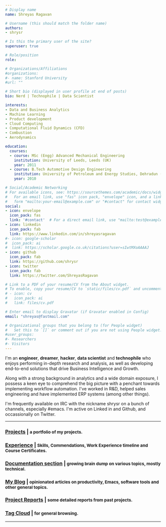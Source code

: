 ```yaml
---
# Display name
name: Shreyas Ragavan

# Username (this should match the folder name)
authors:
- shrysr

# Is this the primary user of the site?
superuser: true

# Role/position
role:

# Organizations/Affiliations
#organizations:
#- name: Stanford University
#url: ""

# Short bio (displayed in user profile at end of posts)
bio: Nerd | Technophile | Data Scientist

interests:
- Data and Business Analytics
- Machine Learning
- Product development
- Cloud Computing
- Computational Fluid Dynamics (CFD)
- Combustion
- Aerodynamics

education:
  courses:
  - course: MSc (Engg) Advanced Mechanical Engineering
    institution: University of Leeds, Leeds (UK)
    year: 2011
  - course: B.Tech Automotive Design Engineering
    institution: University of Petroleum and Energy Studies, Dehradun (India)
    year: 2010

# Social/Academic Networking
# For available icons, see: https://sourcethemes.com/academic/docs/widgets/#icons
#   For an email link, use "fas" icon pack, "envelope" icon, and a link in the
#   form "mailto:your-email@example.com" or "#contact" for contact widget.
social:
- icon: envelope
  icon_pack: fas
  link: '#contact'  # For a direct email link, use "mailto:test@example.org".
- icon: linkedin
  icon_pack: fab
  link: https://www.linkedin.com/in/shreyasragavan
#- icon: google-scholar
#  icon_pack: ai
#  link: https://scholar.google.co.uk/citations?user=sIwtMXoAAAAJ
- icon: github
  icon_pack: fab
  link: https://github.com/shrysr
- icon: twitter
  icon_pack: fab
  link: https://twitter.com/ShreyasRagavan

# Link to a PDF of your resume/CV from the About widget.
# To enable, copy your resume/CV to `static/files/cv.pdf` and uncomment the lines below.
# - icon: cv
#   icon_pack: ai
#   link: files/cv.pdf

# Enter email to display Gravatar (if Gravatar enabled in Config)
email: "shreyas@fastmail.com"

# Organizational groups that you belong to (for People widget)
#   Set this to `[]` or comment out if you are not using People widget.
#user_groups:
#- Researchers
#- Visitors
---
```


I'm an **engineer**, **dreamer**, **hacker**, **data scientist** and **technophile** who enjoys performing in-depth research and analysis, as well as developing end-to-end solutions that drive Business Intelligence and Growth.

Along with a strong background in analytics and a wide domain exposure, I possess a keen eye to comprehend the big picture with a penchant towards implementing workflow automation. I've worked in R&D, helped sales engineering and have implemented ERP systems (among other things).

I'm frequently available on IRC with the nickname shrysr on a bunch of channels, especially #emacs. I'm active on Linked in and Github, and occassionally on Twitter.

-----------------

### [Projects](/#projects "Project portfolio")   | <small> a portfolio of my projects.</small>
### [Experience](/#experience "Work Experience") | <small> Skills, Commendations, Work Experience timeline and Course Certificates.</small>
### [Documentation section](/docs/ "Documentation, tutorials, project reports, notes on various topics.")  | <small> growing brain dump on various topics, mostly technical.</small>
### [My Blog](/post/ "Blog posts") | <small> opinionated articles on productivity, Emacs, software tools and other general topics. </small>
### [Project Reports](/publication)  | <small> some detailed reports from past projects. </small>
### [Tag Cloud](/#tags "Tag cloud of the website") | <small> for general browsing. </small>

------------------
